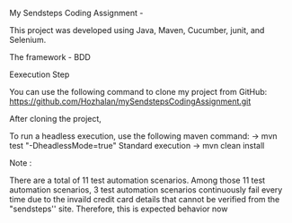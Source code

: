 My Sendsteps Coding Assignment -

This project was developed using Java, Maven, Cucumber, junit, and Selenium.

The framework - BDD

Eexecution Step

You can use the following command to clone my project from GitHub: https://github.com/Hozhalan/mySendstepsCodingAssignment.git


After cloning the project, 

To run a headless execution, use the following maven command: -> mvn test "-DheadlessMode=true"
Standard execution -> mvn clean install


Note :

There are a total of 11 test automation scenarios. Among those 11 test automation scenarios, 3 test automation scenarios continuously fail every time due to the 
invaild credit card details that cannot be verified from the "sendsteps'' site. Therefore, this is expected behavior now

